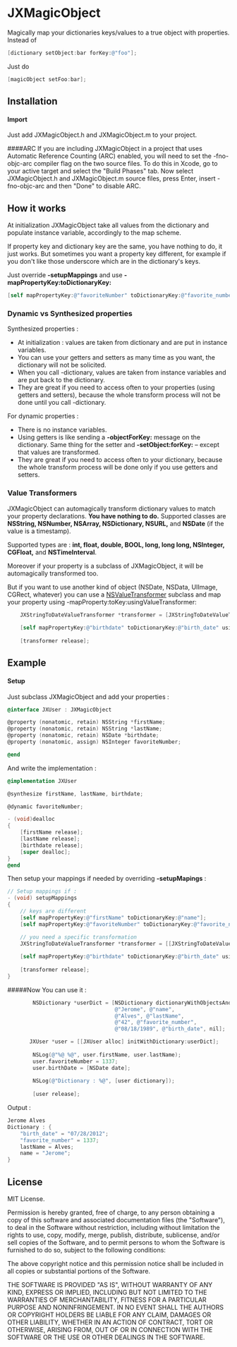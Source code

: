 JXMagicObject
=============

Magically map your dictionaries keys/values to a true object with properties.
Instead of 
```objective-c
[dictionary setObject:bar forKey:@"foo"];
```
Just do 
```objective-c
[magicObject setFoo:bar];
```


## Installation

#### Import
Just add JXMagicObject.h and JXMagicObject.m to your project.

####ARC
If you are including JXMagicObject in a project that uses Automatic Reference Counting (ARC) enabled, you will need to set the -fno-objc-arc compiler flag on the two source files. To do this in Xcode, go to your active target and select the "Build Phases" tab. Now select JXMagicObject.h and JXMagicObject.m source files, press Enter, insert -fno-objc-arc and then "Done" to disable ARC.


## How it works

At initialization JXMagicObject take all values from the dictionary and populate instance variable, accordingly to the map scheme.

If property key and dictionary key are the same, you have nothing to do, it just works.
But sometimes you want a property key different, for example if you don't like those underscore which are in the dictionary's keys. 

Just override **-setupMappings** and use **-mapPropertyKey:toDictionaryKey:**
```objective-c
[self mapPropertyKey:@"favoriteNumber" toDictionaryKey:@"favorite_number"];
```

### Dynamic vs Synthesized properties

Synthesized properties :
- At initialization : values are taken from dictionary and are put in instance variables.
- You can use your getters and setters as many time as you want, the dictionary will not be solicited.
- When you call -dictionary, values are taken from instance variables and are put back to the dictionary.
- They are great if you need to access often to your properties (using getters and setters), because the whole transform process will not be done until you call -dictionary.

For dynamic properties :
- There is no instance variables.
- Using getters is like sending a **-objectForKey:** message on the dictionary. Same thing for the setter and **-setObject:forKey:** – except that values are transformed.
- They are great if you need to access often to your dictionary, because the whole transform process will be done only if you use getters and setters.

### Value Transformers

JXMagicObject can automagically transform dictionary values to match your property declarations. **You have nothing to do.**
Supported classes are **NSString, NSNumber, NSArray, NSDictionary, NSURL,** and **NSDate** (if the value is a timestamp).

Supported types are : **int, float, double, BOOL, long, long long, NSInteger, CGFloat,** and **NSTimeInterval**.

Moreover if your property is a subclass of JXMagicObject, it will be automagically transformed too.


But if you want to use another kind of object (NSDate, NSData, UIImage, CGRect, whatever) you can use a [NSValueTransformer](http://developer.apple.com/library/mac/#documentation/Cocoa/Reference/Foundation/Classes/NSValueTransformer_Class/Reference/Reference.html) subclass and map your property using -mapProperty:toKey:usingValueTransformer:
```objective-c
    JXStringToDateValueTransformer *transformer = [JXStringToDateValueTransformer new];
    
    [self mapPropertyKey:@"birthdate" toDictionaryKey:@"birth_date" usingValueTransformer:transformer];
    
    [transformer release];
```

## Example

#### Setup
Just subclass JXMagicObject and add your properties :

```objective-c
@interface JXUser : JXMagicObject

@property (nonatomic, retain) NSString *firstName;
@property (nonatomic, retain) NSString *lastName;
@property (nonatomic, retain) NSDate *birthdate;
@property (nonatomic, assign) NSInteger favoriteNumber;

@end
```

And write the implementation :

```objective-c
@implementation JXUser

@synthesize firstName, lastName, birthdate;

@dynamic favoriteNumber;

- (void)dealloc
{
    [firstName release];
    [lastName release];
    [birthdate release];
    [super dealloc];
}
@end
```

Then setup your mappings if needed by overriding **-setupMapings** :

```objective-c
// Setup mappings if :
- (void) setupMappings
{
    // keys are different
    [self mapPropertyKey:@"firstName" toDictionaryKey:@"name"];
    [self mapPropertyKey:@"favoriteNumber" toDictionaryKey:@"favorite_number"];

    // you need a specific transformation
    JXStringToDateValueTransformer *transformer = [[JXStringToDateValueTransformer alloc] init];
    
    [self mapPropertyKey:@"birthdate" toDictionaryKey:@"birth_date" usingValueTransformer:transformer];
    
    [transformer release];
}
```

#####Now You can use it :
```objective-c
        NSDictionary *userDict = [NSDictionary dictionaryWithObjectsAndKeys:
                                  @"Jerome", @"name",
                                  @"Alves", @"lastName",
                                  @"42", @"favorite_number",
                                  @"08/18/1989", @"birth_date", nil];

       JXUser *user = [[JXUser alloc] initWithDictionary:userDict];
 
        NSLog(@"%@ %@", user.firstName, user.lastName);
        user.favoriteNumber = 1337;
        user.birthDate = [NSDate date];
        
        NSLog(@"Dictionary : %@", [user dictionary]);
        
        [user release];
```
Output : 
```objective-c
Jerome Alves
Dictionary : {
    "birth_date" = "07/28/2012";
    "favorite_number" = 1337;
    lastName = Alves;
    name = "Jerome";
}
```

## License 
MIT License.

Permission is hereby granted, free of charge, to any person obtaining a copy of this software and associated documentation files (the "Software"), to deal in the Software without restriction, including without limitation the rights to use, copy, modify, merge, publish, distribute, sublicense, and/or sell copies of the Software, and to permit persons to whom the Software is furnished to do so, subject to the following conditions:

The above copyright notice and this permission notice shall be included in all copies or substantial portions of the Software.

THE SOFTWARE IS PROVIDED "AS IS", WITHOUT WARRANTY OF ANY KIND, EXPRESS OR IMPLIED, INCLUDING BUT NOT LIMITED TO THE WARRANTIES OF MERCHANTABILITY, FITNESS FOR A PARTICULAR PURPOSE AND NONINFRINGEMENT. IN NO EVENT SHALL THE AUTHORS OR COPYRIGHT HOLDERS BE LIABLE FOR ANY CLAIM, DAMAGES OR OTHER LIABILITY, WHETHER IN AN ACTION OF CONTRACT, TORT OR OTHERWISE, ARISING FROM, OUT OF OR IN CONNECTION WITH THE SOFTWARE OR THE USE OR OTHER DEALINGS IN THE SOFTWARE.